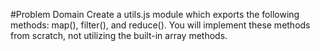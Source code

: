 #Problem Domain
Create a utils.js module which exports the following methods: map(), filter(), and reduce(). You will implement these methods from scratch, not utilizing the built-in array methods.